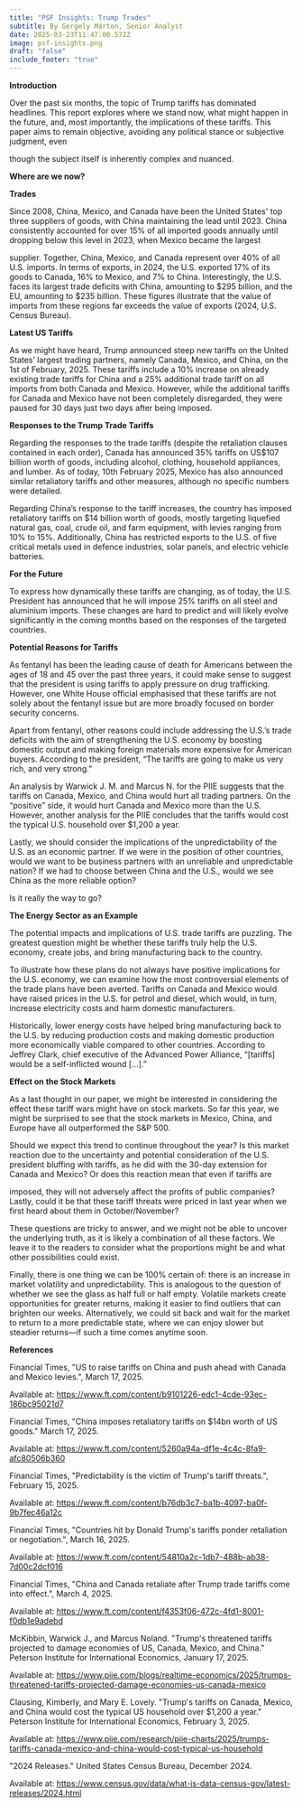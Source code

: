 ```yaml
---
title: "PSF Insights: Trump Trades"
subtitle: By Gergely Márton, Senior Analyst
date: 2025-03-23T11:47:00.572Z
image: psf-insights.png
draft: "false"
include_footer: "true"
---
```


**Introduction**

Over the past six months, the topic of Trump tariffs has dominated headlines. This report explores where we stand now, what might happen in the future, and, most importantly, the implications of these tariffs. This paper aims to remain objective, avoiding any political stance or subjective judgment, even

though the subject itself is inherently complex and nuanced.

**Where are we now?**

**Trades**

Since 2008, China, Mexico, and Canada have been the United States&#39; top three suppliers of goods, with China maintaining the lead until 2023. China consistently accounted for over 15% of all imported goods annually until dropping below this level in 2023, when Mexico became the largest

supplier. Together, China, Mexico, and Canada represent over 40% of all U.S. imports. In terms of exports, in 2024, the U.S. exported 17% of its goods to Canada, 16% to Mexico, and 7% to China. Interestingly, the U.S. faces its largest trade deficits with China, amounting to $295 billion, and the EU, amounting to $235 billion. These figures illustrate that the value of imports from these regions far exceeds the value of exports (2024, U.S. Census Bureau).

**Latest US Tariffs**

As we might have heard, Trump announced steep new tariffs on the United States’ largest trading partners, namely Canada, Mexico, and China, on the 1st of February, 2025. These tariffs include a 10% increase on already existing trade tariffs for China and a 25% additional trade tariff on all imports from both Canada and Mexico. However, while the additional tariffs for Canada and Mexico have not been completely disregarded, they were paused for 30 days just two days after being imposed.

**Responses to the Trump Trade Tariffs**

Regarding the responses to the trade tariffs (despite the retaliation clauses contained in each order), Canada has announced 35% tariffs on US$107 billion worth of goods, including alcohol, clothing, household appliances, and lumber. As of today, 10th February 2025, Mexico has also announced similar retaliatory tariffs and other measures, although no specific numbers were detailed.

Regarding China’s response to the tariff increases, the country has imposed retaliatory tariffs on $14 billion worth of goods, mostly targeting liquefied natural gas, coal, crude oil, and farm equipment, with levies ranging from 10% to 15%. Additionally, China has restricted exports to the U.S. of five critical metals used in defence industries, solar panels, and electric vehicle batteries.

**For the Future**

To express how dynamically these tariffs are changing, as of today, the U.S. President has announced that he will impose 25% tariffs on all steel and aluminium imports. These changes are hard to predict and will likely evolve significantly in the coming months based on the responses of the targeted countries.

**Potential Reasons for Tariffs**

As fentanyl has been the leading cause of death for Americans between the ages of 18 and 45 over the past three years, it could make sense to suggest that the president is using tariffs to apply pressure on drug trafficking. However, one White House official emphasised that these tariffs are not solely about the fentanyl issue but are more broadly focused on border security concerns.

Apart from fentanyl, other reasons could include addressing the U.S.’s trade deficits with the aim of strengthening the U.S. economy by boosting domestic output and making foreign materials more expensive for American buyers. According to the president, “The tariffs are going to make us very rich, and very strong.”

An analysis by Warwick J. M. and Marcus N. for the PIIE suggests that the tariffs on Canada, Mexico, and China would hurt all trading partners. On the “positive” side, it would hurt Canada and Mexico more than the U.S. However, another analysis for the PIIE concludes that the tariffs would cost the typical U.S. household over $1,200 a year.

Lastly, we should consider the implications of the unpredictability of the U.S. as an economic partner. If we were in the position of other countries, would we want to be business partners with an unreliable and unpredictable nation? If we had to choose between China and the U.S., would we see China as the more reliable option?

Is it really the way to go?

**The Energy Sector as an Example**

The potential impacts and implications of U.S. trade tariffs are puzzling. The greatest question might be whether these tariffs truly help the U.S. economy, create jobs, and bring manufacturing back to the country.

To illustrate how these plans do not always have positive implications for the U.S. economy, we can examine how the most controversial elements of the trade plans have been averted. Tariffs on Canada and Mexico would have raised prices in the U.S. for petrol and diesel, which would, in turn, increase electricity costs and harm domestic manufacturers.

Historically, lower energy costs have helped bring manufacturing back to the U.S. by reducing production costs and making domestic production more economically viable compared to other countries. According to Jeffrey Clark, chief executive of the Advanced Power Alliance, “\[tariffs] would be a self-inflicted wound \[...].”

**Effect on the Stock Markets**

As a last thought in our paper, we might be interested in considering the effect these tariff wars might have on stock markets. So far this year, we might be surprised to see that the stock markets in Mexico, China, and Europe have all outperformed the S&amp;P 500.

Should we expect this trend to continue throughout the year? Is this market reaction due to the uncertainty and potential consideration of the U.S. president bluffing with tariffs, as he did with the 30-day extension for Canada and Mexico? Or does this reaction mean that even if tariffs are

imposed, they will not adversely affect the profits of public companies? Lastly, could it be that these tariff threats were priced in last year when we first heard about them in October/November?

These questions are tricky to answer, and we might not be able to uncover the underlying truth, as it is likely a combination of all these factors. We leave it to the readers to consider what the proportions might be and what other possibilities could exist.

Finally, there is one thing we can be 100% certain of: there is an increase in market volatility and unpredictability. This is analogous to the question of whether we see the glass as half full or half empty. Volatile markets create opportunities for greater returns, making it easier to find outliers that can brighten our weeks. Alternatively, we could sit back and wait for the market to return to a more predictable state, where we can enjoy slower but steadier returns—if such a time comes anytime soon.

**References**

Financial Times, "US to raise tariffs on China and push ahead with Canada and Mexico levies.", March 17, 2025.

Available at: <https://www.ft.com/content/b9101226-edc1-4cde-93ec-186bc95021d7>

Financial Times, "China imposes retaliatory tariffs on $14bn worth of US goods." March 17, 2025.

Available at: <https://www.ft.com/content/5260a94a-df1e-4c4c-8fa9-afc80506b360>

Financial Times, "Predictability is the victim of Trump's tariff threats.", February 15, 2025.

Available at: <https://www.ft.com/content/b76db3c7-ba1b-4097-ba0f-9b7fec46a12c>

Financial Times, "Countries hit by Donald Trump's tariffs ponder retaliation or negotiation.", March 16, 2025.

Available at: <https://www.ft.com/content/54810a2c-1db7-488b-ab38-7d00c2dcf016>

Financial Times, "China and Canada retaliate after Trump trade tariffs come into effect.", March 4, 2025.

Available at: <https://www.ft.com/content/f4353f06-472c-4fd1-8001-f0db1e9adebd>

McKibbin, Warwick J., and Marcus Noland. "Trump's threatened tariffs projected to damage economies of US, Canada, Mexico, and China." Peterson Institute for International Economics, January 17, 2025.

Available at: <https://www.piie.com/blogs/realtime-economics/2025/trumps-threatened-tariffs-projected-damage-economies-us-canada-mexico>

Clausing, Kimberly, and Mary E. Lovely. "Trump's tariffs on Canada, Mexico, and China would cost the typical US household over $1,200 a year." Peterson Institute for International Economics, February 3, 2025.

Available at: <https://www.piie.com/research/piie-charts/2025/trumps-tariffs-canada-mexico-and-china-would-cost-typical-us-household>

"2024 Releases." United States Census Bureau, December 2024.

Available at: <https://www.census.gov/data/what-is-data-census-gov/latest-releases/2024.html>

